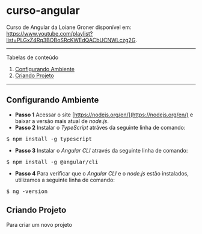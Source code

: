 

# curso-angular

Curso de Angular da Loiane Groner disponível em: https://www.youtube.com/playlist?list=PLGxZ4Rq3BOBoSRcKWEdQACbUCNWLczg2G.
 
*******
Tabelas de conteúdo 
 1. [Configurando Ambiente](#configurandoambiente)
 2. [Criando Projeto](#criandoprojeto)

*******
<div id='configurandoambiente'/>  

## Configurando Ambiente

 - **Passo 1**
Acessar o site [https://nodejs.org/en/](https://nodejs.org/en/) e baixar a versão mais atual de *node.js*.
 - **Passo 2** 
 Instalar o *TypeScript* atráves da seguinte linha de comando: 
 
 <pre>$ npm install -g typescript </pre>
 
 - **Passo 3** 
 Instalar o *Angular CLI* através da seguinte linha de comando: 
 
<pre>$ npm install -g @angular/cli</pre>
 
 - **Passo 4** 
Para verificar que o *Angular CLI* e o *node.js* estão instalados, utilizamos a seguinte linha de comando:

<pre>$ ng -version</pre>

<div id='criandoprojeto'/>  

## Criando Projeto
Para criar um novo projeto 
